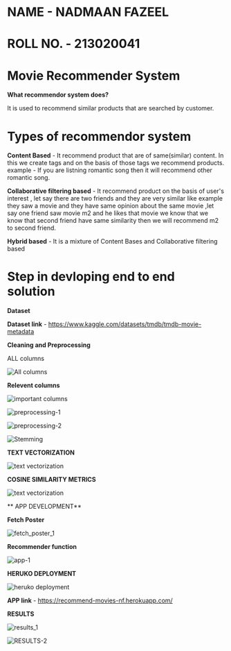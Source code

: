 # NAME - NADMAAN FAZEEL
# ROLL NO. - 213020041

# Movie Recommender System
**What recommendor system does?**

It is used to recommend similar products that are searched by customer.

# Types of recommendor system

**Content Based** - It recommend product that are of same(similar) content. In this we create tags and on the basis of those tags we recommend products. example - If you are listning romantic song then it will recommend other romantic song.

**Collaborative filtering based** - It recommend product on the basis of user's interest , let say there are two friends and they are very similar like example they saw a movie and they have same opinion about the same movie ,let say one friend saw movie m2 and he likes that movie we know that we know that second friend have same similarity then we will recommend m2 to second friend.

**Hybrid based** - It is a mixture of Content Bases and Collaborative filtering based

# Step in devloping end to end solution 

**Dataset** 

**Dataset link** - https://www.kaggle.com/datasets/tmdb/tmdb-movie-metadata

**Cleaning and Preprocessing**

ALL columns

![All columns](https://user-images.githubusercontent.com/83595856/185246785-dcf4c82c-34a4-4cf8-965b-3efa5726138f.jpg)

**Relevent columns**

![important columns](https://user-images.githubusercontent.com/83595856/185246895-ff901f2a-f8ec-4c25-bde2-c32d7c560bc7.jpg)


![preprocessing-1](https://user-images.githubusercontent.com/83595856/185247748-7e236047-2b58-46b6-a153-293fd99aaf14.jpg)


![preprocessing-2](https://user-images.githubusercontent.com/83595856/185247790-869d76d9-aac1-4fdf-ab45-80fe4ede4c6b.jpg)


![Stemming](https://user-images.githubusercontent.com/83595856/185247951-8ab30ea6-4ab1-4951-be36-7579d8fdfa20.jpg)


**TEXT VECTORIZATION**

![text vectorization ](https://user-images.githubusercontent.com/83595856/185248071-836cdf4d-8446-4575-abd4-880bbd75d772.jpg)

**COSINE SIMILARITY METRICS**

![text vectorization ](https://user-images.githubusercontent.com/83595856/185248271-2f3a955e-d6ac-4b0a-bffa-e7311986b535.jpg)

** APP DEVELOPMENT**

**Fetch Poster**

![fetch_poster_1](https://user-images.githubusercontent.com/83595856/185248735-49def92b-765d-4917-af6d-a4cbc773c64f.jpg)

**Recommender function**

![app-1](https://user-images.githubusercontent.com/83595856/185248849-4b803b8d-7df7-497b-9959-fa4ecfdc2fa0.jpg)

**HERUKO DEPLOYMENT**

![heruko deployment](https://user-images.githubusercontent.com/83595856/185249165-eb454be3-80a6-4d77-a4b7-e18d1937e117.jpg)

**APP link** - https://recommend-movies-nf.herokuapp.com/

**RESULTS**

![results_1](https://user-images.githubusercontent.com/83595856/185249442-a1b559de-7e21-4ea4-a7c4-0a0c4e7b5ade.jpg)

![RESULTS-2](https://user-images.githubusercontent.com/83595856/185249612-f299501a-ca4e-4974-bd37-0334d8f1dbca.jpg)









